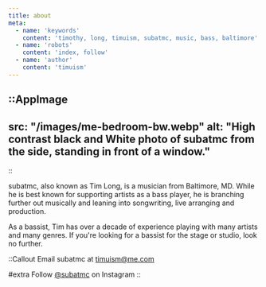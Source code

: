 ```yaml
---
title: about
meta:
  - name: 'keywords'
    content: 'timothy, long, timuism, subatmc, music, bass, baltimore'
  - name: 'robots'
    content: 'index, follow'
  - name: 'author'
    content: 'timuism'
---
```


::AppImage
---
src: "/images/me-bedroom-bw.webp"
alt: "High contrast black and White photo of subatmc from the side, standing in front of a window."
---
::

subatmc, also known as Tim Long, is a musician from Baltimore, MD. While he is best known for supporting artists as a bass player, he is branching further out musically and leaning into songwriting, live arranging and production.

As a bassist, Tim has over a decade of experience playing with many artists and many genres. If you're looking for a bassist for the stage or studio, look no further.

::Callout
Email subatmc at [timuism@me.com](mailto:timuism@me.com)

#extra
Follow [@subatmc](https://instagram.com/subatmc) on Instagram
::
